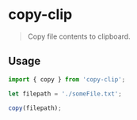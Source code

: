 # copy-clip

> Copy file contents to clipboard.

## Usage

```js
import { copy } from 'copy-clip';

let filepath = './someFile.txt';

copy(filepath);
```
